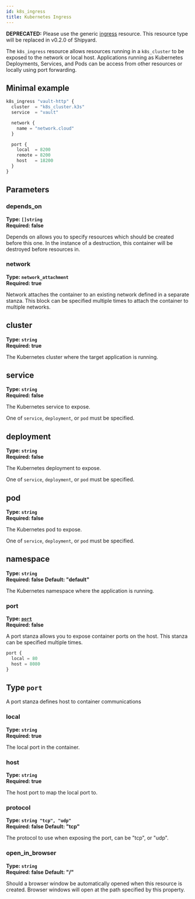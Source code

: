 ```yaml
---
id: k8s_ingress
title: Kubernetes Ingress
---
```


**DEPRECATED:** Please use the generic [ingress](ingress) resource. This resource type will be replaced in v0.2.0 of Shipyard.

The `k8s_ingress` resource allows resources running in a `k8s_cluster` to be exposed to the network or local host. Applications running as Kubernetes Deployments, Services, and Pods can be access from other resources or locally using port forwarding.

## Minimal example

```javascript
k8s_ingress "vault-http" {
  cluster  = "k8s_cluster.k3s"
  service  = "vault"

  network {
    name = "network.cloud"
  }

  port {
    local  = 8200
    remote = 8200
    host   = 18200
  }
}
```

## Parameters

### depends_on 
**Type: `[]string`**  
**Required: false**

Depends on allows you to specify resources which should be created before this one. In the instance of a destruction, this container will be destroyed before
resources in.

### network
**Type: `network_attachment`**  
**Required: true**

Network attaches the container to an existing network defined in a separate stanza. This block can be specified multiple times to attach the container
to multiple networks.

## cluster
**Type: `string`**  
**Required: true**

The Kubernetes cluster where the target application is running.

## service
**Type: `string`**  
**Required: false**

The Kubernetes service to expose. 

One of `service`, `deployment`, or `pod` must be specified.

## deployment
**Type: `string`**  
**Required: false**

The Kubernetes deployment to expose. 

One of `service`, `deployment`, or `pod` must be specified.

## pod
**Type: `string`**  
**Required: false**

The Kubernetes pod to expose. 

One of `service`, `deployment`, or `pod` must be specified.

## namespace
**Type: `string`**  
**Required: false**
**Default: "default"**

The Kubernetes namespace where the application is running. 

### port
**Type: [`port`](#type-port)**  
**Required: false**

A port stanza allows you to expose container ports on the host. This stanza can be specified multiple times.

```javascript
port {
  local = 80
  host = 8080
}
```

## Type `port`

A port stanza defines host to container communications

### local
**Type: `string`**  
**Required: true**

The local port in the container.

### host
**Type: `string`**  
**Required: true**

The host port to map the local port to.

### protocol
**Type: `string "tcp", "udp"`**  
**Required: false**
**Default: "tcp"**

The protocol to use when exposing the port, can be "tcp", or "udp".

### open_in_browser
**Type: `string`**  
**Required: false**
**Default: "/"**

Should a browser window be automatically opened when this resource is created. Browser windows will open at the path specified by this property.
